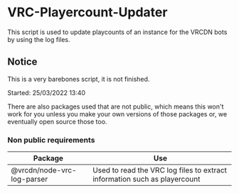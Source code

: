 # VRC-Playercount-Updater
This script is used to update playcounts of an instance for the VRCDN bots by using the log files.

## Notice
This is a very barebones script, it is not finished. 

Started: 25/03/2022 13:40

There are also packages used that are not public, which means this won't work for you unless you make your own versions of those packages or, we eventually open source those too.

### Non public requirements

| Package                    | Use                                                                       |
| -------------------------- | ------------------------------------------------------------------------- |
| @vrcdn/node-vrc-log-parser | Used to read the VRC log files to extract information such as playercount |

